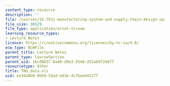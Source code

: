 ```yaml
---
content_type: resource
description: ''
file: /courses/15-763j-manufacturing-system-and-supply-chain-design-spring-2005/ee3da0b89bb95daded3e4c7beed42177_tng_data.xls
file_size: 36529
file_type: application/octet-stream
learning_resource_types:
- Lecture Notes
license: https://creativecommons.org/licenses/by-nc-sa/4.0/
ocw_type: OCWFile
parent_title: Lecture Notes
parent_type: CourseSection
parent_uid: 16cd8037-8a80-d9e3-5548-d52ab9f2607f
resourcetype: Other
title: TNG_data.xls
uid: ee3da0b8-9bb9-5dad-ed3e-4c7beed42177
---
```

